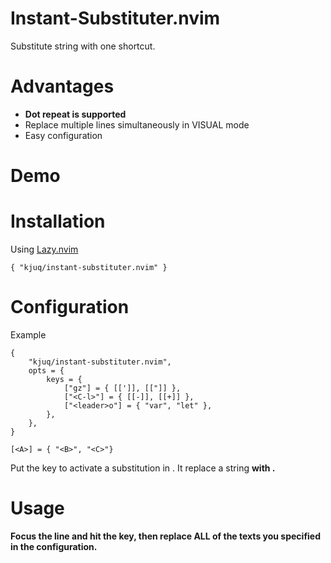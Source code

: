 # Instant-Substituter.nvim

Substitute string with one shortcut.

# Advantages

- **Dot repeat is supported**
- Replace multiple lines simultaneously in VISUAL mode
- Easy configuration

# Demo

# Installation

Using [Lazy.nvim](https://github.com/folke/lazy.nvim)
```
{ "kjuq/instant-substituter.nvim" }

```

# Configuration

Example

```
{
    "kjuq/instant-substituter.nvim",
    opts = {
        keys = {
            ["gz"] = { [[']], [["]] },
            ["<C-l>"] = { [[-]], [[+]] },
            ["<leader>o"] = { "var", "let" },
        },
    },
}
```

`[<A>] = { "<B>", "<C>"}`

Put the key to activate a substitution in <A>. It replace a string <B> with <C>.

# Usage

Focus the line and hit the key, then replace ALL of the texts you specified in the configuration.
